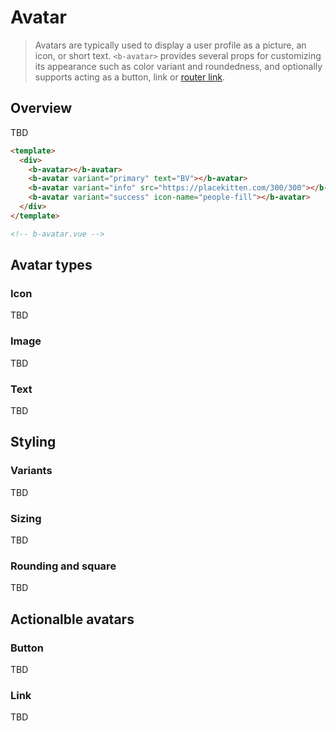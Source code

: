 # Avatar

> Avatars are typically used to display a user profile as a picture, an icon, or short text.
> `<b-avatar>` provides several props for customizing its appearance such as color variant and
> roundedness, and optionally supports acting as a button, link or
> [router link](/docs/reference/router-links).

## Overview

TBD

```html
<template>
  <div>
    <b-avatar></b-avatar>
    <b-avatar variant="primary" text="BV"></b-avatar>
    <b-avatar variant="info" src="https://placekitten.com/300/300"></b-avatar>
    <b-avatar variant="success" icon-name="people-fill"></b-avatar>
  </div>
</template>

<!-- b-avatar.vue -->
```

## Avatar types

### Icon

TBD

### Image

TBD

### Text

TBD

## Styling

### Variants

TBD

### Sizing

TBD

### Rounding and square

TBD

## Actionalble avatars

### Button

TBD

### Link

TBD
